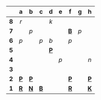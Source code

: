 |     |  a  |  b  |  c  |  d  |  e  |  f  |  g  |  h  |
|:---:|:---:|:---:|:---:|:---:|:---:|:---:|:---:|:---:|
|  **8**  |  _r_  |     |     |  _k_  |     |     |     |     |
|  **7**  |     |  _p_  |     |     |     |  [**B**](http://localhost:8080/api/chess/select?square=f7)  |  _p_  |     |
|  **6**  |  _p_  |     |  _p_  |  _b_  |     |  _p_  |     |     |
|  **5**  |     |     |     |  [**P**](http://localhost:8080/api/chess/select?square=d5)  |     |     |     |     |
|  **4**  |     |     |     |     |  _p_  |     |     |  _n_  |
|  **3**  |     |     |     |     |     |     |     |     |
|  **2**  |  [**P**](http://localhost:8080/api/chess/select?square=a2)  |  [**P**](http://localhost:8080/api/chess/select?square=b2)  |     |     |     |  [**P**](http://localhost:8080/api/chess/select?square=f2)  |     |  [**P**](http://localhost:8080/api/chess/select?square=h2)  |
|  **1**  |  [**R**](https://github.com/grim-kalman)  |  [**N**](http://localhost:8080/api/chess/select?square=b1)  |  [**B**](http://localhost:8080/api/chess/select?square=c1)  |     |     |  [**R**](http://localhost:8080/api/chess/select?square=f1)  |     |  [**K**](http://localhost:8080/api/chess/select?square=h1)  |
